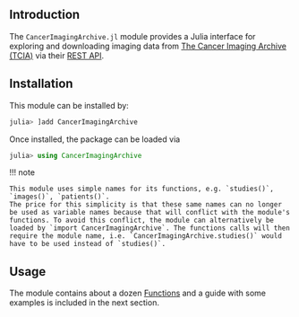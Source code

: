 ## Introduction

The `CancerImagingArchive.jl` module provides a Julia interface for exploring and downloading imaging data from [The Cancer Imaging Archive (TCIA)](https://www.cancerimagingarchive.net/) via their [REST API](https://wiki.cancerimagingarchive.net/display/Public/TCIA+Programmatic+Interface+%28REST+API%29+Usage+Guide).

## Installation

This module can be installed by:
```julia
julia> ]add CancerImagingArchive
```
Once installed, the package can be loaded via
```julia
julia> using CancerImagingArchive
```

!!! note

    This module uses simple names for its functions, e.g. `studies()`, `images()`, `patients()`.
    The price for this simplicity is that these same names can no longer be used as variable names because that will conflict with the module's functions. To avoid this conflict, the module can alternatively be loaded by `import CancerImagingArchive`. The functions calls will then require the module name, i.e. `CancerImagingArchive.studies()` would have to be used instead of `studies()`.


## Usage

The module contains about a dozen [Functions](@ref) and a guide with some examples is included in the next section.
